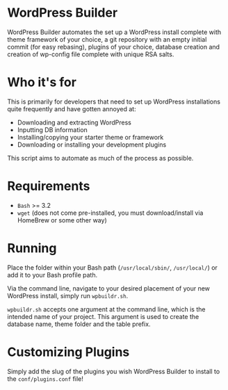 WordPress Builder
=================

WordPress Builder automates the set up a WordPress install complete with theme framework of your choice, a git repository with an empty initial commit (for easy rebasing), plugins of your choice, database creation and creation of wp-config file complete with unique RSA salts.

Who it's for
============

This is primarily for developers that need to set up WordPress installations quite frequently and have gotten annoyed at:

* Downloading and extracting WordPress
* Inputting DB information
* Installing/copying your starter theme or framework
* Downloading or installing your development plugins

This script aims to automate as much of the process as possible.

Requirements
===========

* `Bash` >= 3.2
* `wget` (does not come pre-installed, you must download/install via HomeBrew or some other way)

Running
=======

Place the folder within your Bash path (`/usr/local/sbin/`, `/usr/local/`) or add it to your Bash profile path.

Via the command line, navigate to your desired placement of your new WordPress install, simply run `wpbuildr.sh`. 

`wpbuildr.sh` accepts one argument at the command line, which is the intended name of your project. This argument is used to create the database name, theme folder and the table prefix.

Customizing Plugins
===================

Simply add the slug of the plugins you wish WordPress Builder to install to the `conf/plugins.conf` file!